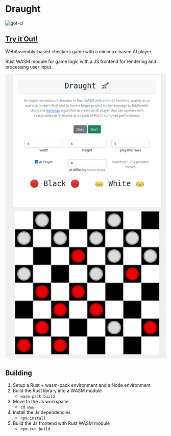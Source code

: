 Draught
===============

![gof-ci](https://github.com/sarsoo/draught/actions/workflows/test.yml/badge.svg)

## [Try it Out!](https://sarsoo.github.io/draught/)

WebAssembly-based checkers game with a minimax-based AI player.

Rust WASM module for game logic with a JS frontend for rendering and processing user input.

![Screenshot](./docs/screenshot.png)

## Building

1. Setup a Rust + wasm-pack environment and a Node environment
2. Build the Rust library into a WASM module 
    - `wasm-pack build`
3. Move to the Js workspace 
    - `cd www`
4. Install the Js dependencies
    - `npm install`
5. Build the Js frontend with Rust WASM module
    - `npm run build`